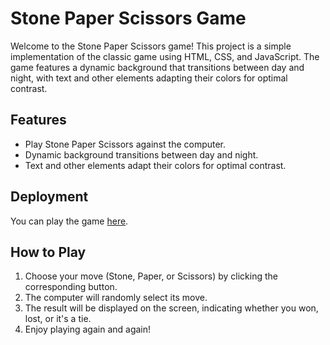 # Stone Paper Scissors Game

Welcome to the Stone Paper Scissors game! This project is a simple implementation of the classic game using HTML, CSS, and JavaScript. The game features a dynamic background that transitions between day and night, with text and other elements adapting their colors for optimal contrast.

## Features

- Play Stone Paper Scissors against the computer.
- Dynamic background transitions between day and night.
- Text and other elements adapt their colors for optimal contrast.

## Deployment

You can play the game [here](<deployment_link>).

## How to Play

1. Choose your move (Stone, Paper, or Scissors) by clicking the corresponding button.
2. The computer will randomly select its move.
3. The result will be displayed on the screen, indicating whether you won, lost, or it's a tie.
4. Enjoy playing again and again!
